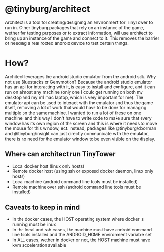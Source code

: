 # @tinyburg/architect

Architect is a tool for creating/designing an environment for TinyTower to run in. Other tinyburg packages that rely on an instance of the game, wether for testing purposes or to extract information, will use architect to bring up an instance of the game and connect to it. This removes the barrier of needing a real rooted android device to test certain things.

# How?

Architect leverages the android studio emulator from the android sdk. Why not use Bluestacks or Genymotion? Because the android studio emulator has an api for interacting with it, is easy to install and configure, and it can run on almost any machine (only one I could get running on both my desktop and my m1 mac laptop, which is very important for me). The emulator api can be used to interact with the emulator and thus the game itself, removing a lot of work that would have to be done for managing multiple on the same machine. I wanted to run a lot of these on one machine, and this way I don't have to write code to make sure that every window has its own region of the screen and this is where it needs to move the mouse for this window, ect. Instead, packages like @tinyburg/doorman and @tinyburg/insight can just directly communicate with the emulator, there is no need for the emulator window to be even visible on the display.

## Where can architect run TinyTower

-   Local docker host (linux only hosts)
-   Remote docker host (using ssh or exposed docker daemon, linux only hosts)
-   Local machine (android command line tools must be installed)
-   Remote machine over ssh (android command line tools must be installed)

## Caveats to keep in mind

-   In the docker cases, the HOST operating system where docker is running must be linux
-   In the local and ssh cases, the machine must have android command line tools installed and the ANDROID_HOME environment variable set
-   In ALL cases, wether in docker or not, the HOST machine must have kvm acceleration available

